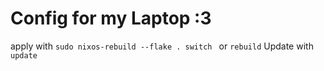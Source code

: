 # Config for my Laptop :3
apply with ``sudo nixos-rebuild --flake . switch `` or ``rebuild``
Update with ``update``